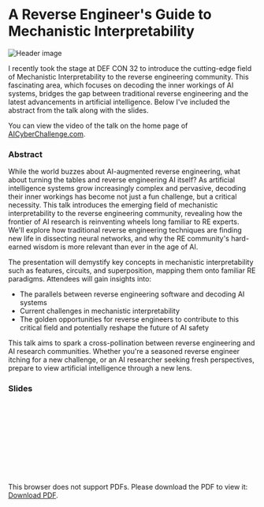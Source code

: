 # A Reverse Engineer's Guide to Mechanistic Interpretability

![Header image](/images/defcon_header.png)

I recently took the stage at DEF CON 32 to introduce the cutting-edge field of Mechanistic Interpretability to the reverse engineering community. This fascinating area, which focuses on decoding the inner workings of AI systems, bridges the gap between traditional reverse engineering and the latest advancements in artificial intelligence. Below I've included the abstract from the talk along with the slides.

You can view the video of the talk on the home page of [AICyberChallenge.com](https://aicyberchallenge.com).

### Abstract
While the world buzzes about AI-augmented reverse engineering, what about turning the tables and reverse engineering AI itself? As artificial intelligence systems grow increasingly complex and pervasive, decoding their inner workings has become not just a fun challenge, but a critical necessity. This talk introduces the emerging field of mechanistic interpretability to the reverse engineering community, revealing how the frontier of AI research is reinventing wheels long familiar to RE experts. We'll explore how traditional reverse engineering techniques are finding new life in dissecting neural networks, and why the RE community's hard-earned wisdom is more relevant than ever in the age of AI.
 
The presentation will demystify key concepts in mechanistic interpretability such as features, circuits, and superposition, mapping them onto familiar RE paradigms.
Attendees will gain insights into:

* The parallels between reverse engineering software and decoding AI systems
* Current challenges in mechanistic interpretability
* The golden opportunities for reverse engineers to contribute to this critical field and potentially reshape the future of AI safety
 
This talk aims to spark a cross-pollination between reverse engineering and AI research communities. Whether you're a seasoned reverse engineer itching for a new challenge, or an AI researcher seeking fresh perspectives, prepare to view artificial intelligence through a new lens.

### Slides

<object data="/artifacts/re_guide_to_mi.pdf" type="application/pdf" width="700px" height="700px">
    <embed src="/artifacts/re_guide_to_mi.pdf">
        <p>This browser does not support PDFs. Please download the PDF to view it: <a href="/artifacts/re_guide_to_mi.pdf">Download PDF</a>.</p>
    </embed>
</object>
